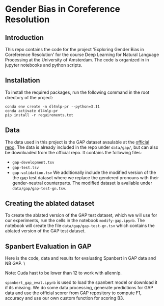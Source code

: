 # Gender Bias in Coreference Resolution

## Introduction
This repo contains the code for the project 'Exploring Gender Bias in Coreference Resolution' for the course Deep Learning for Natural Language Processing at the University of Amsterdam. The code is organized in in jupyter notebooks and python scripts.

## Installation
To install the required packages, run the following command in the root directory of the project:
```
conda env create -n dl4nlp-pr --python=3.11
conda activate dl4nlp-pr
pip install -r requirements.txt
```

## Data
The data used in this project is the GAP dataset avaulable at the [official repo](https://github.com/google-research-datasets/gap-coreference). The data is already included in the repo under `data/gap/`, but can also be downloaded from the official repo. 
It contains the following files:
- `gap-development.tsv`
- `gap-test.tsv`
- `gap-validation.tsv`
We additionally include the modified version of the the gap test dataset where we replace the gendered pronouns with their gender-neutral counterparts. The modified dataset is available under `data/gap/gap-test-gn.tsv`. 

## Creating the ablated dataset
To create the ablated version of the GAP test dataset, which we will use for our experiments, run the cells in the notebook `modify-gap.ipynb`. The notebook will create the file `data/gap/gap-test-gn.tsv` which contains the ablated version of the GAP test dataset.

## Spanbert Evaluation in GAP

Here is the code, data and results for evaluating Spanbert in GAP data and NB GAP. \\

Note: Cuda hast to be lower than 12 to work with allennlp.


`spanbert_gap_eval.ipynb` is used to load the spanbert model or download it if its missing. We do some data processing, generate predictions for GAP data and use the official scorer from GAP repository to compute F1, accuracy and use our own custom function for scoring B3.

